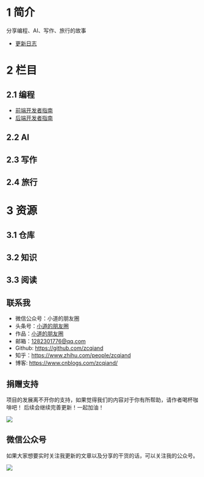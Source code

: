 # 1 简介

分享编程、AI、写作、旅行的故事

- [更新日志](./CHANGELOG.md)

# 2 栏目

## 2.1 编程

- [前端开发者指南](/programming/frontend/readme.md)
- [后端开发者指南](/programming/backend/readme.md)

## 2.2 AI

## 2.3 写作

## 2.4 旅行

# 3 资源

## 3.1 仓库

## 3.2 知识

## 3.3 阅读

## 联系我

- 微信公众号：小道的朋友圈
- 头条号：[小道的朋友圈](http://www.toutiao.com/c/user/102425115737/)
- 作品：[小道的朋友圈](https://www.aidaibi.net)
- 邮箱：1282301776@qq.com
- Github: https://github.com/zcqiand
- 知乎：https://www.zhihu.com/people/zcqiand
- 博客: https://www.cnblogs.com/zcqiand/

## 捐赠支持

项目的发展离不开你的支持，如果觉得我们的内容对于你有所帮助，请作者喝杯咖啡吧！ 后续会继续完善更新！一起加油！

![](https://i.imgtg.com/2023/04/01/2KAFG.png)

## 微信公众号

如果大家想要实时关注我更新的文章以及分享的干货的话，可以关注我的公众号。

![](https://i.imgtg.com/2023/04/01/2KeIM.jpg)

